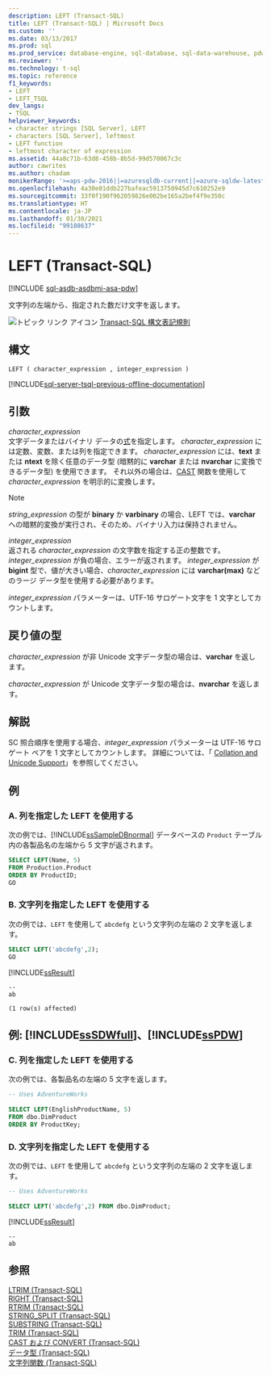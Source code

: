 ```yaml
---
description: LEFT (Transact-SQL)
title: LEFT (Transact-SQL) | Microsoft Docs
ms.custom: ''
ms.date: 03/13/2017
ms.prod: sql
ms.prod_service: database-engine, sql-database, sql-data-warehouse, pdw
ms.reviewer: ''
ms.technology: t-sql
ms.topic: reference
f1_keywords:
- LEFT
- LEFT_TSQL
dev_langs:
- TSQL
helpviewer_keywords:
- character strings [SQL Server], LEFT
- characters [SQL Server], leftmost
- LEFT function
- leftmost character of expression
ms.assetid: 44a8c71b-63d8-458b-8b5d-99d570067c3c
author: cawrites
ms.author: chadam
monikerRange: '>=aps-pdw-2016||=azuresqldb-current||=azure-sqldw-latest||>=sql-server-2016||>=sql-server-linux-2017||=azuresqldb-mi-current'
ms.openlocfilehash: 4a30e01ddb227bafeac5913750945d7c610252e9
ms.sourcegitcommit: 33f0f190f962059826e002be165a2bef4f9e350c
ms.translationtype: HT
ms.contentlocale: ja-JP
ms.lasthandoff: 01/30/2021
ms.locfileid: "99188637"
---
```

# <a name="left-transact-sql"></a>LEFT (Transact-SQL)
[!INCLUDE [sql-asdb-asdbmi-asa-pdw](../../includes/applies-to-version/sql-asdb-asdbmi-asa-pdw.md)]

  文字列の左端から、指定された数だけ文字を返します。  
  
 ![トピック リンク アイコン](../../database-engine/configure-windows/media/topic-link.gif "トピック リンク アイコン") [Transact-SQL 構文表記規則](../../t-sql/language-elements/transact-sql-syntax-conventions-transact-sql.md)  
  
## <a name="syntax"></a>構文  
  
```syntaxsql
LEFT ( character_expression , integer_expression )  
```  
  
[!INCLUDE[sql-server-tsql-previous-offline-documentation](../../includes/sql-server-tsql-previous-offline-documentation.md)]

## <a name="arguments"></a>引数
 *character_expression*  
 文字データまたはバイナリ データの[式](../../t-sql/language-elements/expressions-transact-sql.md)を指定します。 *character_expression* には定数、変数、または列を指定できます。 *character_expression* には、**text** または **ntext** を除く任意のデータ型 (暗黙的に **varchar** または **nvarchar** に変換できるデータ型) を使用できます。 それ以外の場合は、[CAST](../../t-sql/functions/cast-and-convert-transact-sql.md) 関数を使用して *character_expression* を明示的に変換します。  
 
> [!NOTE]  
> *string_expression* の型が **binary** か **varbinary** の場合、LEFT では、**varchar** への暗黙的変換が実行され、そのため、バイナリ入力は保持されません。  
  
 *integer_expression*  
 返される *character_expression* の文字数を指定する正の整数です。 *integer_expression* が負の場合、エラーが返されます。 *integer_expression* が **bigint** 型で、値が大きい場合、*character_expression* には **varchar(max)** などのラージ データ型を使用する必要があります。  
  
 *integer_expression* パラメーターは、UTF-16 サロゲート文字を 1 文字としてカウントします。  
  
## <a name="return-types"></a>戻り値の型  
 *character_expression* が非 Unicode 文字データ型の場合は、**varchar** を返します。  
  
 *character_expression* が Unicode 文字データ型の場合は、**nvarchar** を返します。  
  
## <a name="remarks"></a>解説  
 SC 照合順序を使用する場合、*integer_expression* パラメーターは UTF-16 サロゲート ペアを 1 文字としてカウントします。 詳細については、「 [Collation and Unicode Support](../../relational-databases/collations/collation-and-unicode-support.md)」を参照してください。  
  
## <a name="examples"></a>例  
  
### <a name="a-using-left-with-a-column"></a>A. 列を指定した LEFT を使用する  
 次の例では、[!INCLUDE[ssSampleDBnormal](../../includes/sssampledbnormal-md.md)] データベースの `Product` テーブル内の各製品名の左端から 5 文字が返されます。  
  
```sql  
SELECT LEFT(Name, 5)   
FROM Production.Product  
ORDER BY ProductID;  
GO  
```  
  
### <a name="b-using-left-with-a-character-string"></a>B. 文字列を指定した LEFT を使用する  
 次の例では、`LEFT` を使用して `abcdefg` という文字列の左端の 2 文字を返します。  
  
```sql  
SELECT LEFT('abcdefg',2);  
GO  
```  
  
 [!INCLUDE[ssResult](../../includes/ssresult-md.md)]  
  
```  
--   
ab   
  
(1 row(s) affected)  
```  
  
## <a name="examples-sssdwfull-and-sspdw"></a>例: [!INCLUDE[ssSDWfull](../../includes/sssdwfull-md.md)]、[!INCLUDE[ssPDW](../../includes/sspdw-md.md)]  
  
### <a name="c-using-left-with-a-column"></a>C. 列を指定した LEFT を使用する  
 次の例では、各製品名の左端の 5 文字を返します。  
  
```sql  
-- Uses AdventureWorks  
  
SELECT LEFT(EnglishProductName, 5)   
FROM dbo.DimProduct  
ORDER BY ProductKey;  
```  
  
### <a name="d-using-left-with-a-character-string"></a>D. 文字列を指定した LEFT を使用する  
 次の例では、`LEFT` を使用して `abcdefg` という文字列の左端の 2 文字を返します。  
  
```sql  
-- Uses AdventureWorks  
  
SELECT LEFT('abcdefg',2) FROM dbo.DimProduct;  
```  
  
 [!INCLUDE[ssResult](../../includes/ssresult-md.md)]  
  
```  
--   
ab  
```  
  
## <a name="see-also"></a>参照  
 [LTRIM &#40;Transact-SQL&#41;](../../t-sql/functions/ltrim-transact-sql.md)  
 [RIGHT &#40;Transact-SQL&#41;](../../t-sql/functions/right-transact-sql.md)  
 [RTRIM &#40;Transact-SQL&#41;](../../t-sql/functions/rtrim-transact-sql.md)  
 [STRING_SPLIT &#40;Transact-SQL&#41;](../../t-sql/functions/string-split-transact-sql.md)  
 [SUBSTRING &#40;Transact-SQL&#41;](../../t-sql/functions/substring-transact-sql.md)  
 [TRIM &#40;Transact-SQL&#41;](../../t-sql/functions/trim-transact-sql.md)  
 [CAST および CONVERT &#40;Transact-SQL&#41;](../../t-sql/functions/cast-and-convert-transact-sql.md)   
 [データ型 &#40;Transact-SQL&#41;](../../t-sql/data-types/data-types-transact-sql.md)   
 [文字列関数 &#40;Transact-SQL&#41;](../../t-sql/functions/string-functions-transact-sql.md)  
  
  

